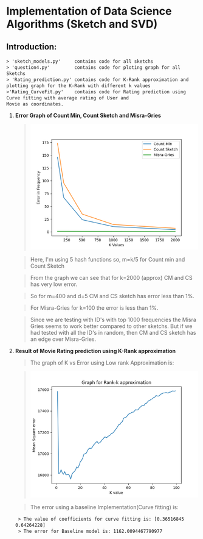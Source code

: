 # Implementation of Data Science Algorithms (Sketch and SVD)

## Introduction: 
     
    > 'sketch_models.py'     contains code for all sketchs
    > 'question4.py'         contains code for ploting graph for all Sketchs
    > 'Rating_prediction.py' contains code for K-Rank approximation and plotting graph for the K-Rank with different k values
    >'Rating_CurveFit.py'    contains code for Rating prediction using Curve fitting with average rating of User and                      Movie as coordinates.


1. **Error Graph of Count Min, Count Sketch and Misra-Gries**

    >!['Error Graph'](q4.png)

    > Here, I'm using 5 hash functions so, m=k/5 for Count min and Count Sketch

    > From the graph we can see that for k=2000 (approx) CM and CS has very low error. 
    
    > So for m=400 and d=5 CM and CS sketch has error less than 1%. 
    
    > For Misra-Gries for k=100 the error is less than 1%. 

    > Since we are testing with ID's with top 1000 frequencies the Misra Gries seems to work better compared to other sketchs. But if we had tested with all the ID's in random, then CM and CS sketch has an edge over Misra-Gries.
    

2. **Result of Movie Rating prediction using K-Rank approximation** 

    > The graph of K vs Error using Low rank Approximation is: 

    >!['SVD'](q5.png)

    > The error using a baseline Implementation(Curve fitting) is: 

        > The value of coefficients for curve fitting is: [0.36516845 0.64264228]
        > The error for Baseline model is: 1162.0094467790977

